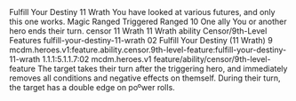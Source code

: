 <ability>
  <name>Fulfill Your Destiny</name>
  <cost>11 Wrath</cost>
  <flavor>You have looked at various futures, and only this one works.</flavor>
  <keywords>
    <keyword>Magic</keyword>
    <keyword>Ranged</keyword>
  </keywords>
  <type>Triggered</type>
  <distance>Ranged 10</distance>
  <target>One ally</target>
  <trigger>You or another hero ends their turn.</trigger>
  <metadata>
    <class>censor</class>
    <cost>11 Wrath</cost>
    <cost_amount>11</cost_amount>
    <cost_resource>Wrath</cost_resource>
    <feature_type>ability</feature_type>
    <file_dpath>Censor/9th-Level Features</file_dpath>
    <item_id>fulfill-your-destiny-11-wrath</item_id>
    <item_index>02</item_index>
    <item_name>Fulfill Your Destiny (11 Wrath)</item_name>
    <level>9</level>
    <scc>mcdm.heroes.v1:feature.ability.censor.9th-level-feature:fulfill-your-destiny-11-wrath</scc>
    <scdc>1.1.1:5.1.1.7:02</scdc>
    <source>mcdm.heroes.v1</source>
    <type>feature/ability/censor/9th-level-feature</type>
  </metadata>
  <effects>
    <effect type="mundane">The target takes their turn after the triggering hero, and immediately removes all conditions and negative effects on themself. During their turn, the target has a double edge on poºwer rolls.</effect>
  </effects>
</ability>

